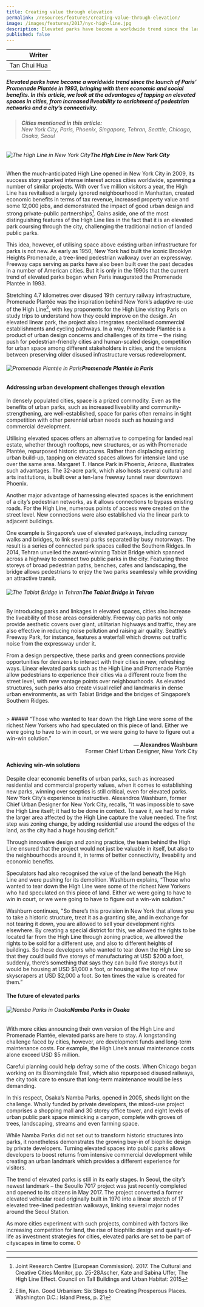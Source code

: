 ```yaml
---
title: Creating value through elevation
permalink: /resources/features/creating-value-through-elevation/
image: /images/features/2017/nyc-high-line.jpg
description: Elevated parks have become a worldwide trend since the launch of Paris’ Promenade Plantée in 1993, bringing with them economic and social benefits. In this article, we look at the advantages of tapping on elevated spaces in cities, from increased liveability to enrichment of pedestrian networks and a city’s connectivity.
published: false
---
```


| Writer |
|---:|
| Tan Chui Hua |

##### Elevated parks have become a worldwide trend since the launch of Paris’ Promenade Plantée in 1993, bringing with them economic and social benefits. In this article, we look at the advantages of tapping on elevated spaces in cities, from increased liveability to enrichment of pedestrian networks and a city’s connectivity.

> ###### **Cities mentioned in this article:** <br> New York City, Paris, Phoenix, Singapore, Tehran, Seattle, Chicago, Osaka, Seoul

###### ![The High Line in New York City](/images/features/2017/nyc-high-line.jpg/)**The High Line in New York City**

When the much-anticipated High Line opened in New York City in 2009, its success story sparked intense interest across cities worldwide, spawning a number of similar projects. With over five million visitors a year, the High Line has revitalised a largely ignored neighbourhood in Manhattan, created economic benefits in terms of tax revenue, increased property value and some 12,000 jobs, and demonstrated the impact of good urban design and strong private-public partnerships[^1]. Gains aside, one of the most distinguishing features of the High Line lies in the fact that it is an elevated park coursing through the city, challenging the traditional notion of landed public parks.

This idea, however, of utilising space above existing urban infrastructure for parks is not new. As early as 1950, New York had built the iconic Brooklyn Heights Promenade, a tree-lined pedestrian walkway over an expressway. Freeway caps serving as parks have also been built over the past decades in a number of American cities. But it is only in the 1990s that the current trend of elevated parks began when Paris inaugurated the Promenade Plantée in 1993.

Stretching 4.7 kilometres over disused 19th century railway infrastructure, Promenade Plantée was the inspiration behind New York’s adaptive re-use of the High Line[^2], with key proponents for the High Line visiting Paris on study trips to understand how they could improve on the design. An elevated linear park, the project also integrates specialised commercial establishments and cycling pathways. In a way, Promenade Plantée is a product of urban design concerns and challenges of its time – the rising push for pedestrian-friendly cities and human-scaled design, competition for urban space among different stakeholders in cities, and the tensions between preserving older disused infrastructure versus redevelopment.

###### ![Promenade Plantée in Paris](/images/features/2017/promenade-plantee.jpg/)**Promenade Plantée in Paris**

#### **Addressing urban development challenges through elevation**

In densely populated cities, space is a prized commodity. Even as the benefits of urban parks, such as increased liveability and community-strengthening, are well-established, space for parks often remains in tight competition with other perennial urban needs such as housing and commercial development.

Utilising elevated spaces offers an alternative to competing for landed real estate, whether through rooftops, new structures, or as with Promenade Plantée, repurposed historic structures. Rather than displacing existing urban build-up, tapping on elevated spaces allows for intensive land use over the same area. Margaret T. Hance Park in Phoenix, Arizona, illustrates such advantages. The 32-acre park, which also hosts several cultural and arts institutions, is built over a ten-lane freeway tunnel near downtown Phoenix.

Another major advantage of harnessing elevated spaces is the enrichment of a city’s pedestrian networks, as it allows connections to bypass existing roads. For the High Line, numerous points of access were created on the street level. New connections were also established via the linear park to adjacent buildings.

One example is Singapore’s use of elevated parkways, including canopy walks and bridges, to link several parks separated by busy motorways. The result is a series of connected park spaces called the Southern Ridges. In 2014, Tehran unveiled the award-winning Tabiat Bridge which spanned across a highway to connect two public parks in the city. Featuring three storeys of broad pedestrian paths, benches, cafes and landscaping, the bridge allows pedestrians to enjoy the two parks seamlessly while providing an attractive transit.

###### ![The Tabiat Bridge in Tehran](/images/features/2017/tabiat-bridge.jpg/)**The Tabiat Bridge in Tehran**

By introducing parks and linkages in elevated spaces, cities also increase the liveability of those areas considerably. Freeway cap parks not only provide aesthetic covers over giant, utilitarian highways and traffic, they are also effective in reducing noise pollution and raising air quality. Seattle’s Freeway Park, for instance, features a waterfall which drowns out traffic noise from the expressway under it.

From a design perspective, these parks and green connections provide opportunities for denizens to interact with their cities in new, refreshing ways. Linear elevated parks such as the High Line and Promenade Plantée allow pedestrians to experience their cities via a different route from the street level, with new vantage points over neighbourhoods. As elevated structures, such parks also create visual relief and landmarks in dense urban environments, as with Tabiat Bridge and the bridges of Singapore’s Southern Ridges.

<br> 
> ##### “Those who wanted to tear down the High Line were some of the richest New Yorkers who had speculated on this piece of land. Either we were going to have to win in court, or we were going to have to figure out a win-win solution.”

<div align="right"><b>— Alexandros Washburn</b><br>Former Chief Urban Designer, New York City</div>

#### **Achieving win-win solutions**

Despite clear economic benefits of urban parks, such as increased residential and commercial property values, when it comes to establishing new parks, winning over sceptics is still critical, even for elevated parks. New York City’s experience is instructive. Alexandros Washburn, former Chief Urban Designer for New York City, recalls, “It was impossible to save the High Line itself; it had to be done in context. To save it, we had to make the larger area affected by the High Line capture the value needed. The first step was zoning change, by adding residential use around the edges of the land, as the city had a huge housing deficit.”

Through innovative design and zoning practice, the team behind the High Line ensured that the project would not just be valuable in itself, but also to the neighbourhoods around it, in terms of better connectivity, liveability and economic benefits.

Speculators had also recognised the value of the land beneath the High Line and were pushing for its demolition. Washburn explains, “Those who wanted to tear down the High Line were some of the richest New Yorkers who had speculated on this piece of land. Either we were going to have to win in court, or we were going to have to figure out a win-win solution."

Washburn continues, "So there’s this provision in New York that allows you to take a historic structure, treat it as a granting site, and in exchange for not tearing it down, you are allowed to sell your development rights elsewhere. By creating a special district for this, we allowed the rights to be located far from the High Line through zoning practice, we allowed the rights to be sold for a different use, and also to different heights of buildings. So these developers who wanted to tear down the High Line so that they could build five storeys of manufacturing at USD $200 a foot, suddenly, there’s something that says they can build five storeys but it would be housing at USD $1,000 a foot, or housing at the top of new skyscrapers at USD $2,000 a foot. So ten times the value is created for them.”

#### **The future of elevated parks**

###### ![Namba Parks in Osaka](/images/features/2017/namba-park.jpg/)**Namba Parks in Osaka**

With more cities announcing their own version of the High Line and Promenade Plantée, elevated parks are here to stay. A longstanding challenge faced by cities, however, are development funds and long-term maintenance costs. For example, the High Line’s annual maintenance costs alone exceed USD $5 million.

Careful planning could help defray some of the costs. When Chicago began working on its Bloomingdale Trail, which also repurposed disused railways, the city took care to ensure that long-term maintenance would be less demanding.

In this respect, Osaka’s Namba Parks, opened in 2005, sheds light on the challenge. Wholly funded by private developers, the mixed-use project comprises a shopping mall and 30 storey office tower, and eight levels of urban public park space mimicking a canyon, complete with groves of trees, landscaping, streams and even farming space.

While Namba Parks did not set out to transform historic structures into parks, it nonetheless demonstrates the growing buy-in of biophilic design by private developers. Turning elevated spaces into public parks allows developers to boost returns from intensive commercial development while creating an urban landmark which provides a different experience for visitors.

The trend of elevated parks is still in its early stages. In Seoul, the city’s newest landmark – the Seoullo 7017 project was just recently completed and opened to its citizens in May 2017. The project converted a former elevated vehicular road originally built in 1970 into a linear stretch of 17 elevated tree-lined pedestrian walkways, linking several major nodes around the Seoul Station.

As more cities experiment with such projects, combined with factors like increasing competition for land, the rise of biophilic design and quality-of-life as investment strategies for cities, elevated parks are set to be part of cityscapes in time to come. **<font color="#967942">O</font>** 

---

[^1]: Joint Research Centre (European Commission). 2017. The Cultural and Creative Cities Monitor, pp. 25-28Ascher, Kate and Sabina Uffer, The High Line Effect. Council on Tall Buildings and Urban Habitat: 2015
[^2]: Ellin, Nan. Good Urbanism: Six Steps to Creating Prosperous Places. Washington D.C.: Island Press, p. 21 
